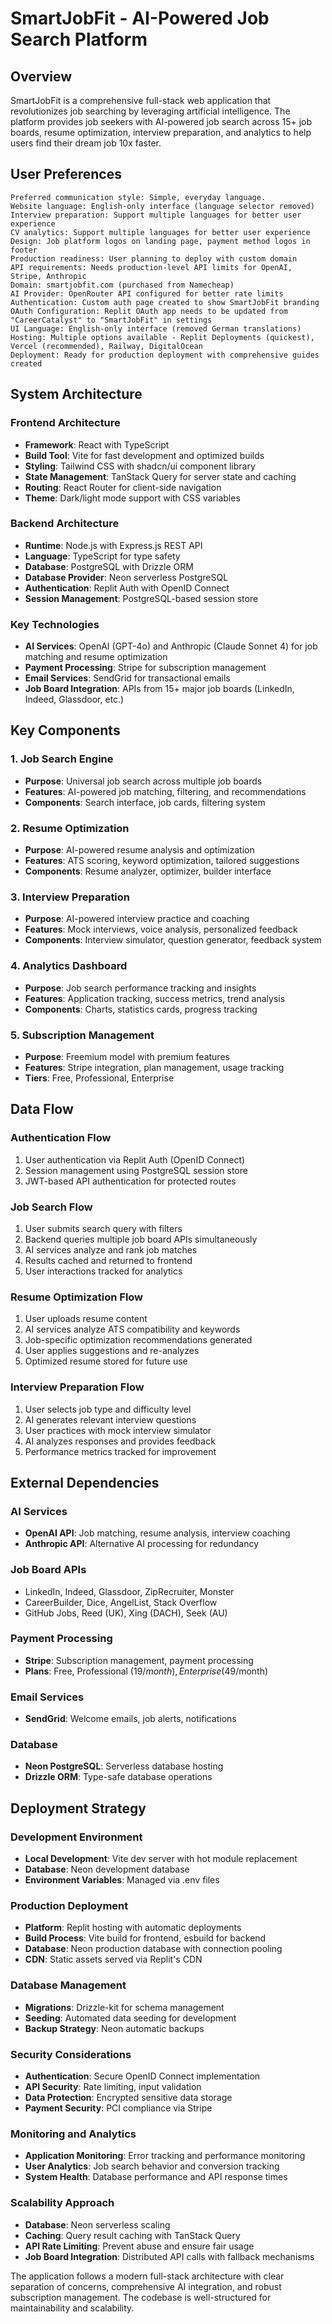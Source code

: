 # SmartJobFit - AI-Powered Job Search Platform

## Overview

SmartJobFit is a comprehensive full-stack web application that revolutionizes job searching by leveraging artificial intelligence. The platform provides job seekers with AI-powered job search across 15+ job boards, resume optimization, interview preparation, and analytics to help users find their dream job 10x faster.

## User Preferences

```
Preferred communication style: Simple, everyday language.
Website language: English-only interface (language selector removed)
Interview preparation: Support multiple languages for better user experience
CV analytics: Support multiple languages for better user experience
Design: Job platform logos on landing page, payment method logos in footer
Production readiness: User planning to deploy with custom domain
API requirements: Needs production-level API limits for OpenAI, Stripe, Anthropic
Domain: smartjobfit.com (purchased from Namecheap)
AI Provider: OpenRouter API configured for better rate limits
Authentication: Custom auth page created to show SmartJobFit branding
OAuth Configuration: Replit OAuth app needs to be updated from "CareerCatalyst" to "SmartJobFit" in settings
UI Language: English-only interface (removed German translations)
Hosting: Multiple options available - Replit Deployments (quickest), Vercel (recommended), Railway, DigitalOcean
Deployment: Ready for production deployment with comprehensive guides created
```

## System Architecture

### Frontend Architecture
- **Framework**: React with TypeScript
- **Build Tool**: Vite for fast development and optimized builds
- **Styling**: Tailwind CSS with shadcn/ui component library
- **State Management**: TanStack Query for server state and caching
- **Routing**: React Router for client-side navigation
- **Theme**: Dark/light mode support with CSS variables

### Backend Architecture
- **Runtime**: Node.js with Express.js REST API
- **Language**: TypeScript for type safety
- **Database**: PostgreSQL with Drizzle ORM
- **Database Provider**: Neon serverless PostgreSQL
- **Authentication**: Replit Auth with OpenID Connect
- **Session Management**: PostgreSQL-based session store

### Key Technologies
- **AI Services**: OpenAI (GPT-4o) and Anthropic (Claude Sonnet 4) for job matching and resume optimization
- **Payment Processing**: Stripe for subscription management
- **Email Services**: SendGrid for transactional emails
- **Job Board Integration**: APIs from 15+ major job boards (LinkedIn, Indeed, Glassdoor, etc.)

## Key Components

### 1. Job Search Engine
- **Purpose**: Universal job search across multiple job boards
- **Features**: AI-powered job matching, filtering, and recommendations
- **Components**: Search interface, job cards, filtering system

### 2. Resume Optimization
- **Purpose**: AI-powered resume analysis and optimization
- **Features**: ATS scoring, keyword optimization, tailored suggestions
- **Components**: Resume analyzer, optimizer, builder interface

### 3. Interview Preparation
- **Purpose**: AI-powered interview practice and coaching
- **Features**: Mock interviews, voice analysis, personalized feedback
- **Components**: Interview simulator, question generator, feedback system

### 4. Analytics Dashboard
- **Purpose**: Job search performance tracking and insights
- **Features**: Application tracking, success metrics, trend analysis
- **Components**: Charts, statistics cards, progress tracking

### 5. Subscription Management
- **Purpose**: Freemium model with premium features
- **Features**: Stripe integration, plan management, usage tracking
- **Tiers**: Free, Professional, Enterprise

## Data Flow

### Authentication Flow
1. User authentication via Replit Auth (OpenID Connect)
2. Session management using PostgreSQL session store
3. JWT-based API authentication for protected routes

### Job Search Flow
1. User submits search query with filters
2. Backend queries multiple job board APIs simultaneously
3. AI services analyze and rank job matches
4. Results cached and returned to frontend
5. User interactions tracked for analytics

### Resume Optimization Flow
1. User uploads resume content
2. AI services analyze ATS compatibility and keywords
3. Job-specific optimization recommendations generated
4. User applies suggestions and re-analyzes
5. Optimized resume stored for future use

### Interview Preparation Flow
1. User selects job type and difficulty level
2. AI generates relevant interview questions
3. User practices with mock interview simulator
4. AI analyzes responses and provides feedback
5. Performance metrics tracked for improvement

## External Dependencies

### AI Services
- **OpenAI API**: Job matching, resume analysis, interview coaching
- **Anthropic API**: Alternative AI processing for redundancy

### Job Board APIs
- LinkedIn, Indeed, Glassdoor, ZipRecruiter, Monster
- CareerBuilder, Dice, AngelList, Stack Overflow
- GitHub Jobs, Reed (UK), Xing (DACH), Seek (AU)

### Payment Processing
- **Stripe**: Subscription management, payment processing
- **Plans**: Free, Professional ($19/month), Enterprise ($49/month)

### Email Services
- **SendGrid**: Welcome emails, job alerts, notifications

### Database
- **Neon PostgreSQL**: Serverless database hosting
- **Drizzle ORM**: Type-safe database operations

## Deployment Strategy

### Development Environment
- **Local Development**: Vite dev server with hot module replacement
- **Database**: Neon development database
- **Environment Variables**: Managed via .env files

### Production Deployment
- **Platform**: Replit hosting with automatic deployments
- **Build Process**: Vite build for frontend, esbuild for backend
- **Database**: Neon production database with connection pooling
- **CDN**: Static assets served via Replit's CDN

### Database Management
- **Migrations**: Drizzle-kit for schema management
- **Seeding**: Automated data seeding for development
- **Backup Strategy**: Neon automatic backups

### Security Considerations
- **Authentication**: Secure OpenID Connect implementation
- **API Security**: Rate limiting, input validation
- **Data Protection**: Encrypted sensitive data storage
- **Payment Security**: PCI compliance via Stripe

### Monitoring and Analytics
- **Application Monitoring**: Error tracking and performance monitoring
- **User Analytics**: Job search behavior and conversion tracking
- **System Health**: Database performance and API response times

### Scalability Approach
- **Database**: Neon serverless scaling
- **Caching**: Query result caching with TanStack Query
- **API Rate Limiting**: Prevent abuse and ensure fair usage
- **Job Board Integration**: Distributed API calls with fallback mechanisms

The application follows a modern full-stack architecture with clear separation of concerns, comprehensive AI integration, and robust subscription management. The codebase is well-structured for maintainability and scalability.